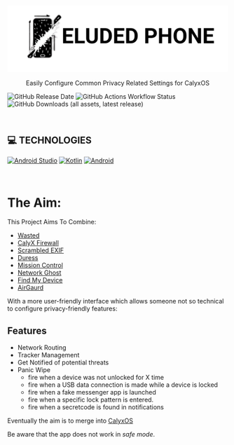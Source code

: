 <div align='center'>

![logo](&#x2F;.dev&#x2F;logo.png)

<p>Easily Configure Common Privacy Related Settings for CalyxOS</p>
</div>


![GitHub Release Date](https://img.shields.io/github/release-date/Eluded-Smartphones/Eluded-Privacy-Manager?display_date=published_at&style=flat-square) ![GitHub Actions Workflow Status](https://img.shields.io/github/actions/workflow/status/Eluded-Smartphones/Eluded-Privacy-Manager/android.yml?style=flat-square) ![GitHub Downloads (all assets, latest release)](https://img.shields.io/github/downloads/Eluded-Smartphones/Eluded-Privacy-Manager/latest/total?sort=date&style=flat-square)  
 
 <br /> 







## 💻 **TECHNOLOGIES**
[![Android Studio](https:&#x2F;&#x2F;img.shields.io&#x2F;badge&#x2F;Android%20Studio-3DDC84?style&#x3D;for-the-badge&amp;logo&#x3D;Android%20Studio&amp;logoColor&#x3D;white)]()
[![Kotlin](https:&#x2F;&#x2F;img.shields.io&#x2F;badge&#x2F;Kotlin-7F52FF?style&#x3D;for-the-badge&amp;logo&#x3D;Kotlin&amp;logoColor&#x3D;white)]()
[![Android](https:&#x2F;&#x2F;img.shields.io&#x2F;badge&#x2F;Android-34A853?style&#x3D;for-the-badge&amp;logo&#x3D;Android&amp;logoColor&#x3D;white)]()


 
 <br />


# The Aim:
This Project Aims To Combine:
- [Wasted](https://github.com/x13a/Wasted)
- [CalyX Firewall](https://gitlab.com/MarleyPlant/platform-packages-apps-securityfeatures)
- [Scrambled EXIF](https://gitlab.com/juanitobananas/scrambled-exif)
- [Duress](https://github.com/x13a/Duress)
- [Mission Control](https://f-droid.org/en/packages/net.kollnig.missioncontrol.fdroid/)
- [Network Ghost](https://github.com/souramoo/NetworkGhost)
- [Find My Device](https://f-droid.org/en/packages/de.nulide.findmydevice/index.html)
- [AirGaurd](https://f-droid.org/en/packages/de.seemoo.at_tracking_detection/index.html)

With a more user-friendly interface 
which allows someone not so technical to configure privacy-friendly features:

## Features
* Network Routing
* Tracker Management
* Get Notified of potential threats
* Panic Wipe
     * fire when a device was not unlocked for X time
     * fire when a USB data connection is made while a device is locked
     * fire when a fake messenger app is launched
     * fire when a specific lock pattern is entered.
     * fire when a secretcode is found in notifications

Eventually the aim is to merge into [CalyxOS](https://calyxos.org/)

Be aware that the app does not work in _safe mode_.

 
 <br />


 
 <br />

